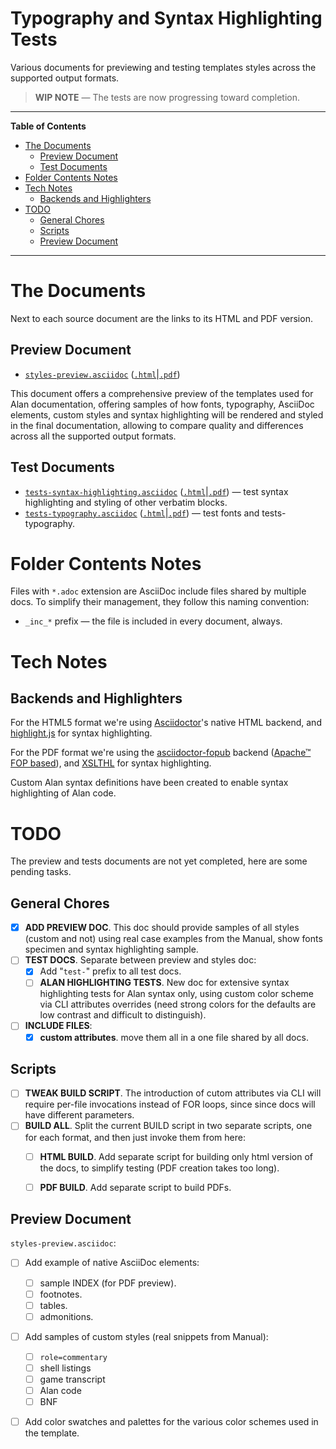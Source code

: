 # Typography and Syntax Highlighting Tests

Various documents for previewing and testing templates styles across the supported output formats.

> __WIP NOTE__ — The tests are now progressing toward completion.

-----

**Table of Contents**

<!-- MarkdownTOC autolink="true" bracket="round" autoanchor="false" lowercase="only_ascii" uri_encoding="true" levels="1,2,3" -->

- [The Documents](#the-documents)
    - [Preview Document](#preview-document)
    - [Test Documents](#test-documents)
- [Folder Contents Notes](#folder-contents-notes)
- [Tech Notes](#tech-notes)
    - [Backends and Highlighters](#backends-and-highlighters)
- [TODO](#todo)
    - [General Chores](#general-chores)
    - [Scripts](#scripts)
    - [Preview Document](#preview-document-1)

<!-- /MarkdownTOC -->

-----

# The Documents

Next to each source document are the links to its HTML and PDF version.

## Preview Document

- [`styles-preview.asciidoc`][Prev adoc] ([`.html`][Prev html]|[`.pdf`][Prev pdf])

This document offers a comprehensive preview of the templates used for Alan documentation, offering samples of how fonts, typography, AsciiDoc elements, custom styles and syntax highlighting will be rendered and styled in the final documentation, allowing to compare quality and differences across all the supported output formats.

## Test Documents

- [`tests-syntax-highlighting.asciidoc`][HL adoc] ([`.html`][HL html]|[`.pdf`][HL pdf]) — test syntax highlighting and styling of other verbatim blocks.
- [`tests-typography.asciidoc`][Typ adoc] ([`.html`][Typ html]|[`.pdf`][Typ pdf]) — test fonts and tests-typography.

# Folder Contents Notes

Files with `*.adoc` extension are AsciiDoc include files shared by multiple docs. To simplify their management, they follow this naming convention:

- `_inc_*` prefix — the file is included in every document, always.


# Tech Notes

## Backends and Highlighters

For the HTML5 format we're using [Asciidoctor]'s native HTML backend, and [highlight.js] for syntax highlighting.

For the PDF format we're using the [asciidoctor-fopub] backend ([Apache™ FOP based]), and [XSLTHL] for syntax highlighting.

Custom Alan syntax definitions have been created to enable syntax highlighting of Alan code.

# TODO

The preview and tests documents are not yet completed, here are some pending tasks.

## General Chores

- [x] __ADD PREVIEW DOC__. This doc should provide samples of all styles (custom and not) using real case examples from the Manual, show fonts specimen and syntax highlighting sample.
- [ ] __TEST DOCS__. Separate between preview and styles doc:
    + [x] Add "`test-`" prefix to all test docs.
    + [ ] __ALAN HIGHLIGHTING TESTS__. New doc for extensive syntax highlighting tests for Alan syntax only, using custom color scheme via CLI attributes overrides (need strong colors for the defaults are low contrast and difficult to distinguish).
- [ ] __INCLUDE FILES__:
    + [x] __custom attributes__. move them all in a one file shared by all docs.

## Scripts

- [ ] __TWEAK BUILD SCRIPT__. The introduction of cutom attributes via CLI will require per-file invocations instead of FOR loops, since since docs will have different parameters.
- [ ] __BUILD ALL__. Split the current BUILD script in two separate scripts, one for each format, and then just invoke them from here: 
    + [ ] __HTML BUILD__. Add separate script for building only html version of the docs, to simplify testing (PDF creation takes too long).
    + [ ] __PDF BUILD__. Add separate script to build PDFs.


## Preview Document

`styles-preview.asciidoc`:

- [ ] Add example of native AsciiDoc elements:
    + [ ] sample INDEX (for PDF preview).
    + [ ] footnotes.
    + [ ] tables.
    + [ ] admonitions.
- [ ] Add samples of custom styles (real snippets from Manual):
    + [ ] `role=commentary`
    + [ ] shell listings
    + [ ] game transcript
    + [ ] Alan code
    + [ ] BNF
- [ ] Add color swatches and palettes for the various color schemes used in the template.



<!-----------------------------------------------------------------------------
                               REFERENCE LINKS                                
------------------------------------------------------------------------------>

[XSLTHL]: https://sourceforge.net/projects/xslthl/ "Visit XSLTHL project at Sourceforge"
[asciidoctor-fopub]: https://github.com/asciidoctor/asciidoctor-fopub "Visit asciidoctor-fopub repository on GitHub"
[Asciidoctor]: https://asciidoctor.org "Visit Asciidoctor website"
[Apache™ FOP based]: https://xmlgraphics.apache.org/fop/2.1/ "Visit Apache™ FOP website"
[highlight.js]: https://highlightjs.org/ "Visit highlight.js website"

<!-- project files -->

[Typ adoc]: ./tests-typography.asciidoc
[Typ html]: ./tests-typography.html
[Typ pdf]:  ./tests-typography.pdf

[HL adoc]: ./tests-syntax-highlighting.asciidoc
[HL html]: ./tests-syntax-highlighting.html
[HL pdf]:  ./tests-syntax-highlighting.pdf

[Prev adoc]: ./styles-preview.asciidoc
[Prev html]: ./styles-preview.html
[Prev pdf]:  ./styles-preview.pdf

<!-- EOF -->
